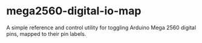 # mega2560-digital-io-map
A simple reference and control utility for toggling Arduino Mega 2560 digital pins, mapped to their pin labels.
